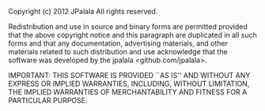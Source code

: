 Copyright (c) 2012 JPalala
All rights reserved.

Redistribution and use in source and binary forms are permitted
provided that the above copyright notice and this paragraph are
duplicated in all such forms and that any documentation,
advertising materials, and other materials related to such
distribution and use acknowledge that the software was developed
by the jpalala <github.com/jpalala>.

IMPORTANT:
THIS SOFTWARE IS PROVIDED ``AS IS'' AND WITHOUT ANY EXPRESS OR
IMPLIED WARRANTIES, INCLUDING, WITHOUT LIMITATION, THE IMPLIED
WARRANTIES OF MERCHANTABILITY AND FITNESS FOR A PARTICULAR PURPOSE.
